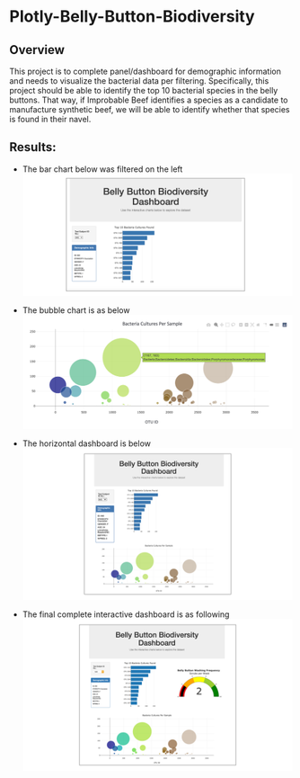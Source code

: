 # Plotly-Belly-Button-Biodiversity

## Overview
This project is to complete panel/dashboard for demographic information and needs to visualize the bacterial data per filtering. Specifically, this project should be able to identify the top 10 bacterial species in the belly buttons. That way, if Improbable Beef identifies a species as a candidate to manufacture synthetic beef, we will be able to identify whether that species is found in their navel.



## Results:
- The bar chart below was filtered on the left
![bar_png](images/bar_png.png)


- The bubble chart is as below
![bubble_png](images/bubble_png.png)


- The horizontal dashboard is below
![horizontal](images/horizontal.png)


- The final complete interactive dashboard is as following
![complete_dashboard_png](images/complete_dashboard_png.png)
